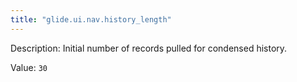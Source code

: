 ```yaml
---
title: "glide.ui.nav.history_length"
---
```


Description: Initial number of records pulled for condensed history.

Value: `30`